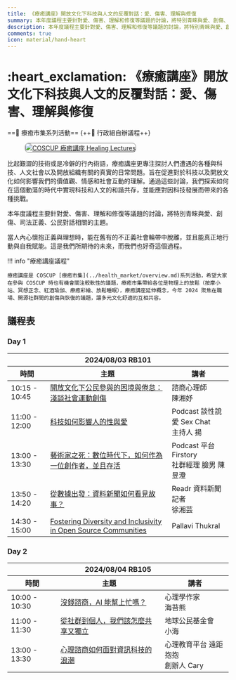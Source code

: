 ```yaml
---
title: 《療癒講座》開放文化下科技與人文的反覆對話：愛、傷害、理解與修復
summary: 本年度議程主要針對愛、傷害、理解和修復等議題的討論，將特別青睞與愛、創傷、司法正義、公民對話相關的主題。當人內心懷抱正義與理想時，能在舊有的不正義社會輪帶中脫離，並且能真正地行動與自我賦能。這是我們所期待的未來，而我們也好奇這個過程。
description: 本年度議程主要針對愛、傷害、理解和修復等議題的討論，將特別青睞與愛、創傷、司法正義、公民對話相關的主題。當人內心懷抱正義與理想時，能在舊有的不正義社會輪帶中脫離，並且能真正地行動與自我賦能。這是我們所期待的未來，而我們也好奇這個過程。
comments: true
icon: material/hand-heart
---
```


# :heart_exclamation: 《療癒講座》開放文化下科技與人文的反覆對話：愛、傷害、理解與修復

==:heartbeat: 療癒市集系列活動== {++:green_apple: 行政組自辦議程++}

<figure markdown="span">
    <a href="https://volunteer.coscup.org/img/2024/healing_lectures.jpg">
        <img src="https://volunteer.coscup.org/img/2024/healing_lectures.jpg"
            alt="COSCUP 療癒講座 Healing Lectures" title="COSCUP 療癒講座 Healing Lectures"
            style="border-radius: 8px;border:1px solid hsl(0, 0%, 50%);">
    </a>
</figure>

比起艱澀的技術或是冷僻的行內術語，療癒講座更專注探討人們遭遇的各種與科技、人文社會以及開放組織有關的真實的日常問題。旨在促進對於科技以及開放文化如何影響我們的價值觀、情感和社會互動的理解。通過這些討論，我們探索如何在這個動蕩的時代中實現科技和人文的和諧共存，並能應對因科技發展而帶來的各種挑戰。

本年度議程主要針對愛、傷害、理解和修復等議題的討論，將特別青睞與愛、創傷、司法正義、公民對話相關的主題。

當人內心懷抱正義與理想時，能在舊有的不正義社會輪帶中脫離，並且能真正地行動與自我賦能。這是我們所期待的未來，而我們也好奇這個過程。

!!! info "療癒講座議程"

    療癒講座是 COSCUP [療癒市集](../health_market/overview.md)系列活動，希望大家在參與 COSCUP 時也有機會關注較軟性的議題，療癒市集帶給各位是物理上的放鬆（按摩小站、冥想正念、紅酒瑜伽、療癒彩繪、放鬆睡眠），療癒講座延伸概念，今年 2024 聚焦在職場、開源社群間的創傷與恢復的議題，讓多元文化舒適的互相共容。

## 議程表

### Day 1

<table>
    <thead>
        <tr>
            <th colspan=3>2024/08/03 RB101</th>
        </tr>
        <tr>
            <th>時間</th>
            <th>主題</th>
            <th>講者</th>
        </tr>
    </thead>
    <tbody>
        <tr>
            <td>10:15 - 10:45</td>
            <td><a href="https://pretalx.coscup.org/coscup-2024/talk/PDFEGE/">開放文化下公民參與的困境與倦怠：淺談社會運動創傷</a></td>
            <td>諮商心理師<br>陳湘妤</td>
        </tr>
        <tr>
            <td>11:00 - 12:00</td>
            <td><a href="https://pretalx.coscup.org/coscup-2024/talk/Z3TTNS/">科技如何影響人的性與愛</a></td>
            <td>Podcast 談性說愛 Sex Chat<br>主持人 揚</td>
        </tr>
        <tr>
            <td>13:00 - 13:30</td>
            <td><a href="https://pretalx.coscup.org/coscup-2024/talk/UZGEK7/">藝術家之死：數位時代下，如何作為一位創作者，並且存活</a></td>
            <td>Podcast 平台 Firstory<br>社群經理 臉男 陳昱澄</td>
        </tr>
        <tr>
            <td>13:50 - 14:20</td>
            <td><a href="https://pretalx.coscup.org/coscup-2024/talk/QUGDAQ/">從數據出發：資料新聞如何看見故事？</a></td>
            <td>Readr 資料新聞記者<br>徐湘芸</td>
        </tr>
        <tr>
            <td>14:30 - 15:00</td>
            <td><a href="https://pretalx.coscup.org/coscup-2024/talk/M99LX7/">Fostering Diversity and Inclusivity in Open Source Communities</a></td>
            <td>Pallavi Thukral</td>
        </tr>
    </tbody>
</table>

### Day 2

<table>
    <thead>
        <tr>
            <th colspan=3>2024/08/04 RB105</th>
        </tr>
        <tr>
            <th>時間</th>
            <th>主題</th>
            <th>講者</th>
        </tr>
    </thead>
    <tbody>
        <tr>
            <td>10:00 - 10:30</td>
            <td><a href="https://pretalx.coscup.org/coscup-2024/talk/UNURKF/">沒錢諮商，AI 能幫上忙嗎？</a></td>
            <td>心理學作家<br>海苔熊</td>
        </tr>
        <tr>
            <td>11:00 - 11:30</td>
            <td><a href="https://pretalx.coscup.org/coscup-2024/talk/A79S3H/">從社群到個人，我們該怎麼共享又獨立</a></td>
            <td>地球公民基金會<br>小海</td>
        </tr>
        <tr>
            <td>13:00 - 13:30</td>
            <td><a href="https://pretalx.coscup.org/coscup-2024/talk/7RACAB/">心理諮商如何面對資訊科技的浪潮</a></td>
            <td>心理教育平台 遠距抱抱<br>創辦人  Cary</td>
        </tr>
    </tbody>
</table>
